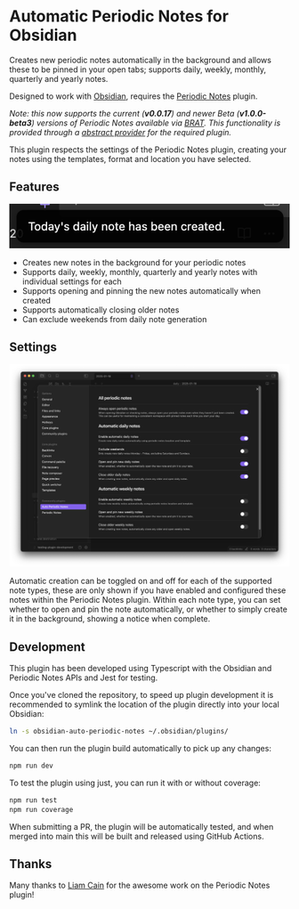 # Automatic Periodic Notes for Obsidian

Creates new periodic notes automatically in the background and allows these to be pinned in your open tabs; supports daily, weekly, monthly, quarterly and yearly notes.

Designed to work with [Obsidian](https://obsidian.md), requires the [Periodic Notes](https://github.com/liamcain/obsidian-periodic-notes) plugin.

_Note: this now supports the current (**v0.0.17**) and newer Beta (**v1.0.0-beta3**) versions of Periodic Notes available via [BRAT](https://tfthacker.com/BRAT). This functionality is provided through a [abstract provider](https://github.com/jamiefdhurst/obsidian-periodic-notes-provider) for the required plugin._

This plugin respects the settings of the Periodic Notes plugin, creating your notes using the templates, format and location you have selected.

## Features

![Example of notice in Obsidian, showing creation of today's daily note](/docs/notice-example.png)

- Creates new notes in the background for your periodic notes
- Supports daily, weekly, monthly, quarterly and yearly notes with individual settings for each
- Supports opening and pinning the new notes automatically when created
- Supports automatically closing older notes
- Can exclude weekends from daily note generation

## Settings

![Example of Settings screen within Obsidian](/docs/settings.png)

Automatic creation can be toggled on and off for each of the supported note types, these are only shown if you have enabled and configured these notes within the Periodic Notes plugin. Within each note type, you can set whether to open and pin the note automatically, or whether to simply create it in the background, showing a notice when complete.

## Development

This plugin has been developed using Typescript with the Obsidian and Periodic Notes APIs and Jest for testing.

Once you've cloned the repository, to speed up plugin development it is recommended to symlink the location of the plugin directly into your local Obsidian:

```bash
ln -s obsidian-auto-periodic-notes ~/.obsidian/plugins/
```

You can then run the plugin build automatically to pick up any changes:

```bash
npm run dev
```

To test the plugin using just, you can run it with or without coverage:

```bash
npm run test
npm run coverage
```

When submitting a PR, the plugin will be automatically tested, and when merged into main this will be built and released using GitHub Actions.

## Thanks

Many thanks to [Liam Cain](https://liamca.in/hello) for the awesome work on the Periodic Notes plugin!
